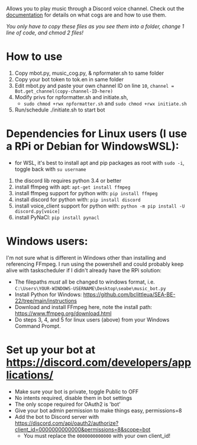 Allows you to play music through a Discord voice channel. Check out the [documentation](https://discordpy.readthedocs.io/en/stable/ext/commands/cogs.html#ext-commands-cogs) for details on what cogs are and how to use them. 

*You only have to copy these files as you see them into a folder, change 1 line of code, and chmod 2 files!*

# How to use
1. Copy mbot.py, music_cog.py, & npformater.sh to same folder
2. Copy your bot token to tok.en in same folder
3. Edit mbot.py and paste your own channel ID on line `10`, `channel = Bot.get_channel(copy-channel-ID-here)`
4. Modify privs for npformatter.sh and initiate.sh, 
   - `sudo chmod +rwx npformatter.sh` and `sudo chmod +rwx initiate.sh`
6. Run/schedule ./initiate.sh to start bot

# Dependencies for Linux users (I use a RPi or Debian for WindowsWSL):
  - for WSL, it's best to install apt and pip packages as root with `sudo -i`, toggle back with `su username`
1. the discord lib requires python 3.4 or better
2. install ffmpeg with apt: ```apt-get install ffmpeg```
3. install ffmpeg support for python with: ```pip install ffmpeg```
4. install discord for python with: ```pip install discord```
5. install voice_client support for python with: ```python -m pip install -U discord.py[voice]```
6. install PyNaCl: ```pip install pynacl```

# Windows users:
I'm not sure what is different in Windows other than installing and referencing FFmpeg. I run using the powershell and could probably keep alive with taskscheduler if I didn't already have the RPi solution:
- The filepaths *must* all be changed to windows format, i.e. `C:\Users\YOUR-WINDOWS-USERNAME\Desktop\seabe\music_bot.py`
- Install Python for Windows: https://github.com/bclittleua/SEA-BE-22/tree/main/instructions
- Download and install FFmpeg here, note the install path: https://www.ffmpeg.org/download.html
- Do steps 3, 4, and 5 for linux users (above) from your Windows Command Prompt.


# Set up your bot at https://discord.com/developers/applications/  
- Make sure your bot is private, toggle Public to OFF
- No intents required, disable them in bot settings
- The only scope required for OAuth2 is 'bot'
- Give your bot admin permission to make things easy, permissions=8
- Add the bot to Discord server with https://discord.com/api/oauth2/authorize?client_id=0000000000000&permissions=8&scope=bot
  - You must replace the `0000000000000` with your own client_id!
